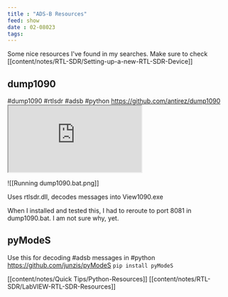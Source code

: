 ```yaml
---
title : "ADS-B Resources"
feed: show
date : 02-08023
tags:
---
```

Some nice resources I've found in my searches. Make sure to check [[content/notes/RTL-SDR/Setting-up-a-new-RTL-SDR-Device]]

## dump1090
#dump1090 #rtlsdr #adsb #python 
	https://github.com/antirez/dump1090
	<iframe src="https://github.com/antirez/dump1090">
	</iframe>
	
![[Running dump1090.bat.png]]

Uses rtlsdr.dll, decodes messages into View1090.exe

When I installed and tested this, I had to reroute to port 8081 in dump1090.bat. I am not sure why, yet.


## pyModeS
Use this for decoding #adsb messages in #python 
	https://github.com/junzis/pyModeS
	`pip install pyModeS`

[[content/notes/Quick Tips/Python-Resources]]
[[content/notes/RTL-SDR/LabVIEW-RTL-SDR-Resources]]
